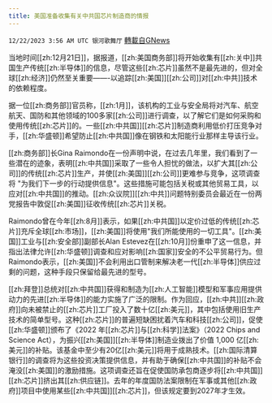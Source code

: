 ```yaml
---
title: 美国准备收集有关中共国芯片制造商的情报
---
```

`12/22/2023 3:56 AM UTC 银河歌舞厅` [轉載自GNews](https://gnews.org/articles/2138774)

当地时间[[zh:12月21日]]，据报道，[[zh:美国商务部]]将开始收集有[[zh:关中]]共国生产传统[[zh:半导体]]的信息，尽管这些[[zh:芯片]]虽然不是最先进的，但对全球[[zh:经济]]仍然至关重要——-以追踪[[zh:美国]][[zh:公司]]对[[zh:中共]]技术的依赖程度。

据一位[[zh:商务部]]官员称，[[zh:1月]]，该机构的工业与安全局将对汽车、航空航天、国防和其他领域的100多家[[zh:公司]]进行调查，以了解它们是如何采购和使用传统[[zh:芯片]]的。一些[[zh:中共国]][[zh:芯片]]制造商利用低价打压竞争对手，[[zh:华盛顿]]希望防止[[zh:中共国]]像在钢铁和太阳能行业那样主导该行业。

[[zh:商务部]]长Gina Raimondo在一份声明中说，在过去几年里，我们看到了一些潜在的迹象，表明[[zh:中共国]]采取了一些令人担忧的做法，以扩大其[[zh:公司]]的传统[[zh:芯片]]生产，并使[[zh:美国]][[zh:公司]]更难参与竞争，这项调查将 "为我们下一步的行动提供信息"。这些措施可能包括关税或其他贸易工具，以应对[[zh:中共国]]的推动。[[zh:众议院]][[zh:中共]]问题特别委员会最近在一份两党报告中敦促[[zh:美国]]征收传统[[zh:芯片]]关税。

Raimondo曾在今年[[zh:8月]]表示，如果[[zh:中共国]]以定价过低的传统[[zh:芯片]]充斥全球[[zh:市场]]，[[zh:美国]]将使用"我们所能使用的一切工具"。[[zh:美国]]工业与[[zh:安全部]]副部长Alan Estevez在[[zh:10月]]份重申了这一信息，并指出法律允许[[zh:华盛顿]]调查和应对影响[[zh:国家]]安全的不公平贸易行为。但Raimondo表示，[[zh:美国]]不会利用出口管制来解决老一代[[zh:半导体]]供应过剩的问题，这种手段只保留给最先进的型号。

[[zh:拜登]]总统对[[zh:中共国]]获得和制造为[[zh:人工智能]]模型和军事应用提供动力的先进[[zh:半导体]]的能力实施了广泛的限制。作为回应，[[zh:中共]][[zh:政府]]向未被禁止的[[zh:芯片]]工厂投入了数十亿[[zh:美元]]，其中包括使用旧生产技术的简单型号。这种[[zh:芯片]]的普遍短缺困扰着汽车和科技[[zh:公司]]，促使[[zh:华盛顿]]颁布了《2022 年[[zh:芯片]]与[[zh:科学]]法案》（2022 Chips and Science Act），为振兴[[zh:美国]][[zh:半导体]]制造业拨出了价值 1,000 亿[[zh:美元]]的补贴。该基金中至少有20亿[[zh:美元]]将用于成熟技术。[[zh:国际清算银行]]的调查将为这些投资决策提供信息，并有助于确保[[zh:中共国]]的补贴不会淹没[[zh:美国]]的激励措施。这项调查还旨在促使国防承包商逐步将[[zh:中共国]][[zh:芯片]]挤出其[[zh:供应链]]。去年的年度国防法案限制在军事或其他[[zh:政府]]项目中使用某些[[zh:中共国]][[zh:芯片]]，但该规定要到2027年才生效。

